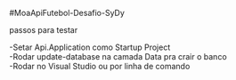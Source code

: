 
#MoaApiFutebol-Desafio-SyDy

passos para testar 

-Setar Api.Application como Startup Project <br>
-Rodar update-database na camada Data pra crair o banco <br>
-Rodar no Visual Studio ou por linha de comando <br>
